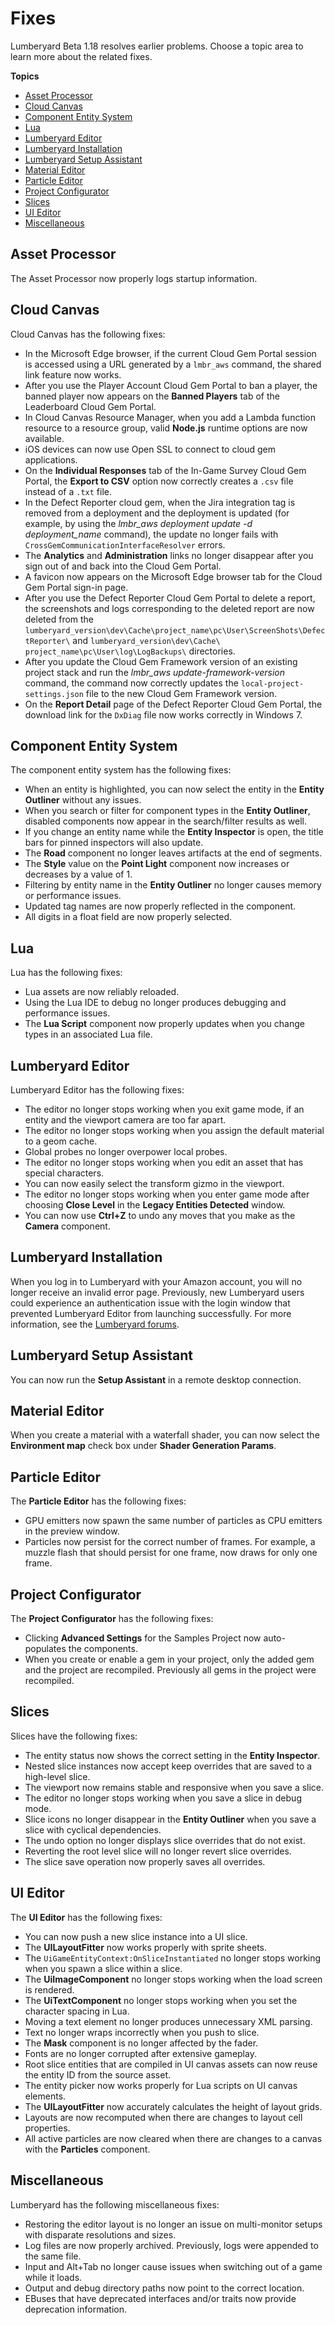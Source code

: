 # Fixes<a name="lumberyard-v1.18-fixes"></a>

Lumberyard Beta 1.18 resolves earlier problems. Choose a topic area to learn more about the related fixes.

**Topics**
+ [Asset Processor](#asset-processor-fixes-v1.18)
+ [Cloud Canvas](#cloud-canvas-fixes-v1.18)
+ [Component Entity System](#component-entity-system-fixes-v1.18)
+ [Lua](#lua-fixes-v1.18)
+ [Lumberyard Editor](#lumberyard-editor-fixes-v1.18)
+ [Lumberyard Installation](#lumberyard-installation-fixes-v1.18)
+ [Lumberyard Setup Assistant](#lumberyard-setup-assistant-fixes-v1.18)
+ [Material Editor](#material-editor-fixes-v1.18)
+ [Particle Editor](#particle-editor-fixes-v1.18)
+ [Project Configurator](#project-configurator-fixes-v1.18)
+ [Slices](#slices-fixes-v1.18)
+ [UI Editor](#ui-editor-fixes-v1.18)
+ [Miscellaneous](#miscellaneous-fixes-v1.18)

## Asset Processor<a name="asset-processor-fixes-v1.18"></a>

The Asset Processor now properly logs startup information.

## Cloud Canvas<a name="cloud-canvas-fixes-v1.18"></a>

Cloud Canvas has the following fixes:
+ In the Microsoft Edge browser, if the current Cloud Gem Portal session is accessed using a URL generated by a `lmbr_aws` command, the shared link feature now works.
+ After you use the Player Account Cloud Gem Portal to ban a player, the banned player now appears on the **Banned Players** tab of the Leaderboard Cloud Gem Portal.
+ In Cloud Canvas Resource Manager, when you add a Lambda function resource to a resource group, valid **Node.js** runtime options are now available.
+ iOS devices can now use Open SSL to connect to cloud gem applications.
+ On the **Individual Responses** tab of the In-Game Survey Cloud Gem Portal, the **Export to CSV** option now correctly creates a `.csv` file instead of a `.txt` file.
+ In the Defect Reporter cloud gem, when the Jira integration tag is removed from a deployment and the deployment is updated (for example, by using the *lmbr\_aws deployment update -d *deployment\_name** command), the update no longer fails with `CrossGemCommunicationInterfaceResolver` errors.
+ The **Analytics** and **Administration** links no longer disappear after you sign out of and back into the Cloud Gem Portal.
+ A favicon now appears on the Microsoft Edge browser tab for the Cloud Gem Portal sign-in page.
+ After you use the Defect Reporter Cloud Gem Portal to delete a report, the screenshots and logs corresponding to the deleted report are now deleted from the `lumberyard_version\dev\Cache\project_name\pc\User\ScreenShots\DefectReporter\` and `lumberyard_version\dev\Cache\ project_name\pc\User\log\LogBackups\` directories.
+ After you update the Cloud Gem Framework version of an existing project stack and run the *lmbr\_aws update-framework-version* command, the command now correctly updates the `local-project-settings.json` file to the new Cloud Gem Framework version.
+ On the **Report Detail** page of the Defect Reporter Cloud Gem Portal, the download link for the `DxDiag` file now works correctly in Windows 7.

## Component Entity System<a name="component-entity-system-fixes-v1.18"></a>

The component entity system has the following fixes:
+ When an entity is highlighted, you can now select the entity in the **Entity Outliner** without any issues.
+ When you search or filter for component types in the **Entity Outliner**, disabled components now appear in the search/filter results as well.
+ If you change an entity name while the **Entity Inspector** is open, the title bars for pinned inspectors will also update.
+ The **Road** component no longer leaves artifacts at the end of segments.
+ The **Style** value on the **Point Light** component now increases or decreases by a value of 1.
+ Filtering by entity name in the **Entity Outliner** no longer causes memory or performance issues.
+ Updated tag names are now properly reflected in the component.
+ All digits in a float field are now properly selected.

## Lua<a name="lua-fixes-v1.18"></a>

Lua has the following fixes:
+ Lua assets are now reliably reloaded.
+ Using the Lua IDE to debug no longer produces debugging and performance issues.
+ The **Lua Script** component now properly updates when you change types in an associated Lua file.

## Lumberyard Editor<a name="lumberyard-editor-fixes-v1.18"></a>

Lumberyard Editor has the following fixes:
+ The editor no longer stops working when you exit game mode, if an entity and the viewport camera are too far apart.
+ The editor no longer stops working when you assign the default material to a geom cache.
+ Global probes no longer overpower local probes.
+ The editor no longer stops working when you edit an asset that has special characters.
+ You can now easily select the transform gizmo in the viewport.
+ The editor no longer stops working when you enter game mode after choosing **Close Level** in the **Legacy Entities Detected** window.
+ You can now use **Ctrl\+Z** to undo any moves that you make as the **Camera** component.

## Lumberyard Installation<a name="lumberyard-installation-fixes-v1.18"></a>

When you log in to Lumberyard with your Amazon account, you will no longer receive an invalid error page. Previously, new Lumberyard users could experience an authentication issue with the login window that prevented Lumberyard Editor from launching successfully. For more information, see the [Lumberyard forums](https://forums.awsgametech.com/t/how-to-bypass-the-editor-login-window-when-unable-to-connect/3141).

## Lumberyard Setup Assistant<a name="lumberyard-setup-assistant-fixes-v1.18"></a>

You can now run the **Setup Assistant** in a remote desktop connection.

## Material Editor<a name="material-editor-fixes-v1.18"></a>

When you create a material with a waterfall shader, you can now select the **Environment map** check box under **Shader Generation Params**.

## Particle Editor<a name="particle-editor-fixes-v1.18"></a>

The **Particle Editor** has the following fixes:
+ GPU emitters now spawn the same number of particles as CPU emitters in the preview window.
+ Particles now persist for the correct number of frames. For example, a muzzle flash that should persist for one frame, now draws for only one frame.

## Project Configurator<a name="project-configurator-fixes-v1.18"></a>

The **Project Configurator** has the following fixes:
+ Clicking **Advanced Settings** for the Samples Project now auto-populates the components.
+ When you create or enable a gem in your project, only the added gem and the project are recompiled. Previously all gems in the project were recompiled.

## Slices<a name="slices-fixes-v1.18"></a>

Slices have the following fixes:
+ The entity status now shows the correct setting in the **Entity Inspector**.
+ Nested slice instances now accept keep overrides that are saved to a high-level slice.
+ The viewport now remains stable and responsive when you save a slice.
+ The editor no longer stops working when you save a slice in debug mode.
+ Slice icons no longer disappear in the **Entity Outliner** when you save a slice with cyclical dependencies.
+ The undo option no longer displays slice overrides that do not exist.
+ Reverting the root level slice will no longer revert slice overrides.
+ The slice save operation now properly saves all overrides.

## UI Editor<a name="ui-editor-fixes-v1.18"></a>

The **UI Editor** has the following fixes:
+ You can now push a new slice instance into a UI slice.
+ The **UILayoutFitter** now works properly with sprite sheets.
+ The `UiGameEntityContext:OnSliceInstantiated` no longer stops working when you spawn a slice within a slice.
+ The **UiImageComponent** no longer stops working when the load screen is rendered.
+ The **UiTextComponent** no longer stops working when you set the character spacing in Lua.
+ Moving a text element no longer produces unnecessary XML parsing.
+ Text no longer wraps incorrectly when you push to slice.
+ The **Mask** component is no longer affected by the fader.
+ Fonts are no longer corrupted after extensive gameplay.
+ Root slice entities that are compiled in UI canvas assets can now reuse the entity ID from the source asset.
+ The entity picker now works properly for Lua scripts on UI canvas elements.
+ The **UILayoutFitter** now accurately calculates the height of layout grids.
+ Layouts are now recomputed when there are changes to layout cell properties.
+ All active particles are now cleared when there are changes to a canvas with the **Particles** component.

## Miscellaneous<a name="miscellaneous-fixes-v1.18"></a>

Lumberyard has the following miscellaneous fixes:
+ Restoring the editor layout is no longer an issue on multi-monitor setups with disparate resolutions and sizes.
+ Log files are now properly archived. Previously, logs were appended to the same file.
+ Input and Alt\+Tab no longer cause issues when switching out of a game while it loads.
+ Output and debug directory paths now point to the correct location.
+ EBuses that have deprecated interfaces and/or traits now provide deprecation information.